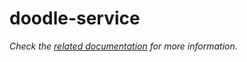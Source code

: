 # doodle-service

_Check the [related documentation](https://csia-pme.github.io/csia-pme/reference/sample-service-with-model) for more information._
